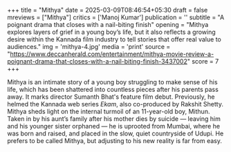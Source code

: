 +++
title = "Mithya"
date = 2025-03-09T08:46:54+05:30
draft = false
mreviews = ["Mithya"]
critics = ['Manoj Kumar']
publication = ''
subtitle = "A poignant drama that closes with a nail-biting finish"
opening = "Mithya explores layers of grief in a young boy’s life, but it also reflects a growing desire within the Kannada film industry to tell stories that offer real value to audiences."
img = 'mithya-4.jpg'
media = 'print'
source = "https://www.deccanherald.com/entertainment/mithya-movie-review-a-poignant-drama-that-closes-with-a-nail-biting-finish-3437002"
score = 7
+++

Mithya is an intimate story of a young boy struggling to make sense of his life, which has been shattered into countless pieces after his parents pass away. It marks director Sumanth Bhat's feature film debut. Previously, he helmed the Kannada web series _Ekam_, also co-produced by Rakshit Shetty. Mithya sheds light on the internal turmoil of an 11-year-old boy, Mithun. Taken in by his aunt’s family after his mother dies by suicide — leaving him and his younger sister orphaned — he is uprooted from Mumbai, where he was born and raised, and placed in the slow, quiet countryside of Udupi. He prefers to be called Mithya, but adjusting to his new reality is far from easy.
